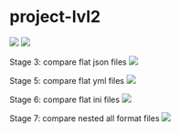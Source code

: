 # project-lvl2
<a href="https://codeclimate.com/github/Enigmadie/frontend-project-lvl2/maintainability"><img src="https://api.codeclimate.com/v1/badges/9bdaded8ccf6b3a91334/maintainability" /></a>
<a href="https://travis-ci.org/Enigmadie/frontend-project-lvl2"><img src="https://travis-ci.org/Enigmadie/frontend-project-lvl2.svg?branch=master" /></a>

Stage 3: compare flat json files
<a href="https://asciinema.org/a/EGDHm03ndDehLTiOn3oZGoSZM" target="_blank"><img src="https://asciinema.org/a/EGDHm03ndDehLTiOn3oZGoSZM.svg" /></a>

Stage 5: compare flat yml files
<a href="https://asciinema.org/a/Yb8cBZztMw1Qm8gEtliwpe9em" target="_blank"><img src="https://asciinema.org/a/Yb8cBZztMw1Qm8gEtliwpe9em.svg" /></a>

Stage 6: compare flat ini files
<a href="https://asciinema.org/a/iTAT702C27xAM78cpKFl9wCg1" target="_blank"><img src="https://asciinema.org/a/iTAT702C27xAM78cpKFl9wCg1.svg" /></a>

Stage 7: compare nested all format files
<a href="https://asciinema.org/a/j5KFT0seFZzniF7w5dH9LsUEl" target="_blank"><img src="https://asciinema.org/a/j5KFT0seFZzniF7w5dH9LsUEl.svg" /></a>
